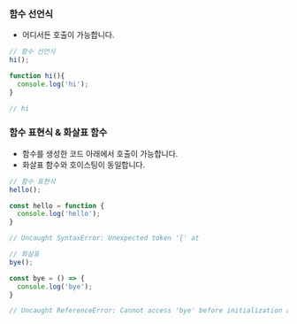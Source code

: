 ### 함수 선언식
- 어디서든 호출이 가능합니다.

```js
// 함수 선언식
hi();

function hi(){
  console.log('hi');
}

// hi
```

### 함수 표현식 & 화살표 함수
- 함수를 생성한 코드 아래에서 호출이 가능합니다.
- 화살표 함수와 호이스팅이 동일합니다.

```js
// 함수 표현식
hello();

const hello = function {
  console.log('hello');
}

// Uncaught SyntaxError: Unexpected token '{' at
```
```js
// 화살표 
bye();

const bye = () => {
  console.log('bye');
}

// Uncaught ReferenceError: Cannot access 'bye' before initialization at
```
